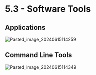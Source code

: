 # 5.3 - Software Tools
## Applications
![Pasted_image_20240615114259](//assets/Pasted_image_20240615114259.webp)
## Command Line Tools
![Pasted_image_20240615114349](//assets/Pasted_image_20240615114349.webp)
